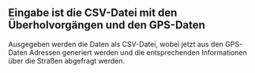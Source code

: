 Eingabe ist die CSV-Datei mit den Überholvorgängen und den GPS-Daten
---
Ausgegeben werden die Daten als CSV-Datei, wobei jetzt aus den GPS-Daten Adressen generiert werden und die entsprechenden Informationen über die Straßen abgefragt werden. 